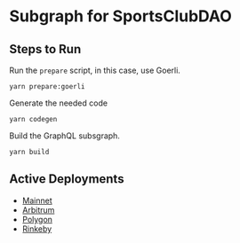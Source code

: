 # Subgraph for SportsClubDAO

## Steps to Run

Run the `prepare` script, in this case, use Goerli.

```
yarn prepare:goerli
```

Generate the needed code

```
yarn codegen
```

Build the GraphQL subsgraph.

```
yarn build
```

## Active Deployments

- [Mainnet](https://thegraph.com/hosted-service/subgraph/nerderlyne/sportsclub-mainnet)
- [Arbitrum](https://thegraph.com/hosted-service/subgraph/nerderlyne/sportsclub-arbitrum)
- [Polygon](https://thegraph.com/hosted-service/subgraph/nerderlyne/sportsclub-matic)
- [Rinkeby](https://thegraph.com/hosted-service/subgraph/nerderlyne/sportsclub-rinkeby)
